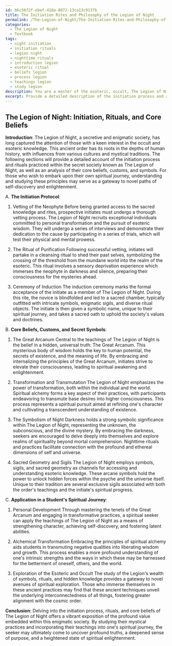 ```yaml
---
id: b6c56f2f-ebef-418a-8072-13ca13c9137b
title: The Initiation Rites and Philosophy of the Legion of Night
permalink: /The-Legion-of-Night/The-Initiation-Rites-and-Philosophy-of-the-Legion-of-Night/
categories:
  - The Legion of Night
  - Textbook
tags:
  - night initiation
  - initiation rituals
  - legion night
  - nighttime rituals
  - introduction legion
  - esoteric ritual
  - beliefs legion
  - process legion
  - teachings legion
  - study legion
description: You are a master of the esoteric, occult, The Legion of Night and education, you have written many textbooks on the subject in ways that provide students with rich and deep understanding of the subject. You are being asked to write textbook-like sections on a topic and you do it with full context, explainability, and reliability in accuracy to the true facts of the topic at hand, in a textbook style that a student would easily be able to learn from, in a rich, engaging, and contextual way. Always include relevant context (such as formulas and history), related concepts, and in a way that someone can gain deep insights from.
excerpt: Provide a detailed description of the initiation process and rituals practiced by The Legion of Night, as well as an explanation of their core beliefs, customs, and secret symbols. This should be presented as a selection from a grimoire or spellbook, with a focus on esoteric knowledge and the development of a deeper understanding of their mystical practices. Additionally, explain how a student may apply these principles in their own spiritual journey.
---
```


## The Legion of Night: Initiation, Rituals, and Core Beliefs

**Introduction**:
The Legion of Night, a secretive and enigmatic society, has long captured the attention of those with a keen interest in the occult and esoteric knowledge. This ancient order has its roots in the depths of human history, with influences from various cultures and mystical traditions. The following sections will provide a detailed account of the initiation process and rituals practiced within the secret society known as The Legion of Night, as well as an analysis of their core beliefs, customs, and symbols. For those who wish to embark upon their own spiritual journey, understanding and studying these principles may serve as a gateway to novel paths of self-discovery and enlightenment.

A. **The Initiation Protocol**:

1. Vetting of the Neophyte
Before being granted access to the sacred knowledge and rites, prospective initiates must undergo a thorough vetting process. The Legion of Night recruits exceptional individuals committed to personal transformation and the pursuit of esoteric wisdom. They will undergo a series of interviews and demonstrate their dedication to the cause by participating in a series of trials, which will test their physical and mental prowess.

2. The Ritual of Purification
Following successful vetting, initiates will partake in a cleansing ritual to shed their past selves, symbolizing the crossing of the threshold from the mundane world into the realm of the esoteric. This ritual involves a sensory deprivation experience which immerses the neophyte in darkness and silence, preparing their consciousness for the mysteries ahead.

3. Ceremony of Induction
The induction ceremony marks the formal acceptance of the initiate as a member of The Legion of Night. During this rite, the novice is blindfolded and led to a sacred chamber, typically outfitted with intricate symbols, enigmatic sigils, and diverse ritual objects. The initiate is then given a symbolic name, unique to their spiritual journey, and takes a sacred oath to uphold the society's values and doctrines.

B. **Core Beliefs, Customs, and Secret Symbols**:

1. The Great Arcanum
Central to the teachings of The Legion of Night is the belief in a hidden, universal truth: The Great Arcanum. This mysterious body of wisdom holds the key to human potential, the secrets of existence, and the meaning of life. By embracing and internalizing the principles of the Great Arcanum, initiates strive to elevate their consciousness, leading to spiritual awakening and enlightenment.

2. Transformation and Transmutation
The Legion of Night emphasizes the power of transformation, both within the individual and the world. Spiritual alchemy forms a key aspect of their practices, with participants endeavoring to transmute base desires into higher consciousness. This process represents a spiritual pursuit aimed at refining one's character and cultivating a transcendent understanding of existence.

3. The Symbolism of Night
Darkness holds a strong symbolic significance within The Legion of Night, representing the unknown, the subconscious, and the divine mystery. By embracing the darkness, seekers are encouraged to delve deeply into themselves and explore realms of spirituality beyond mortal comprehension. Nighttime rituals and practices facilitate connection with the profound and ethereal dimensions of self and universe.

4. Sacred Geometry and Sigils
The Legion of Night employs symbols, sigils, and sacred geometry as channels for accessing and understanding esoteric knowledge. These arcane symbols hold the power to unlock hidden forces within the psyche and the universe itself. Unique to their tradition are several exclusive sigils associated with both the order's teachings and the initiate's spiritual progress.

C. **Application in a Student's Spiritual Journey**:

1. Personal Development
Through mastering the tenets of the Great Arcanum and engaging in transformative practices, a spiritual seeker can apply the teachings of The Legion of Night as a means of strengthening character, achieving self-discovery, and fostering latent abilities.

2. Alchemical Transformation
Embracing the principles of spiritual alchemy aids students in transmuting negative qualities into liberating wisdom and growth. This process enables a more profound understanding of one's intrinsic strengths and the ways in which these may be harnessed for the betterment of oneself, others, and the world.

3. Exploration of the Esoteric and Occult
The study of the Legion's wealth of symbols, rituals, and hidden knowledge provides a gateway to novel avenues of spiritual exploration. Those who immerse themselves in these ancient practices may find that these ancient techniques unveil the underlying interconnectedness of all things, fostering greater alignment with the cosmic order.

**Conclusion**:
Delving into the initiation process, rituals, and core beliefs of The Legion of Night offers a vibrant exposition of the profound value embedded within this enigmatic society. By studying their mystical practices and incorporating their teachings into one's spiritual journey, the seeker may ultimately come to uncover profound truths, a deepened sense of purpose, and a heightened state of spiritual enlightenment.
